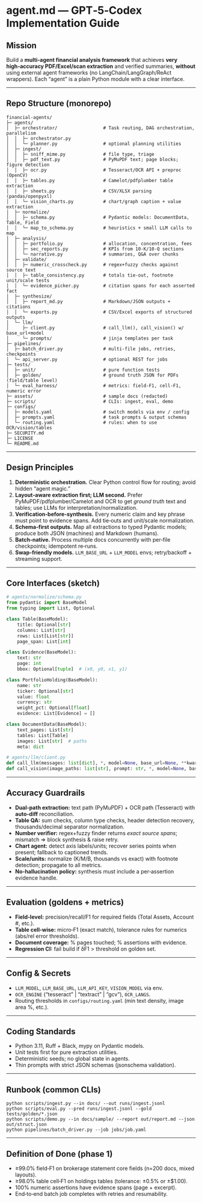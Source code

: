 # agent.md — GPT‑5‑Codex Implementation Guide

## Mission
Build a **multi‑agent financial analysis framework** that achieves **very high‑accuracy PDF/Excel/scan extraction** and verified summaries, **without** using external agent frameworks (no LangChain/LangGraph/ReAct wrappers). Each “agent” is a plain Python module with a clear interface.

---

## Repo Structure (monorepo)
```
financial-agents/
├─ agents/
│  ├─ orchestrator/                 # Task routing, DAG orchestration, parallelism
│  │  ├─ orchestrator.py
│  │  └─ planner.py                 # optional planning utilities
│  ├─ ingest/
│  │  ├─ sniff_mime.py              # file type, triage
│  │  ├─ pdf_text.py                # PyMuPDF text; page blocks; figure detection
│  │  ├─ ocr.py                     # Tesseract/OCR API + preproc (OpenCV)
│  │  ├─ tables.py                  # Camelot/pdfplumber table extraction
│  │  ├─ sheets.py                  # CSV/XLSX parsing (pandas/openpyxl)
│  │  └─ vision_charts.py           # chart/graph caption + value extraction
│  ├─ normalize/
│  │  ├─ schema.py                  # Pydantic models: DocumentData, Table, Field
│  │  └─ map_to_schema.py           # heuristics + small LLM calls to map
│  ├─ analysis/
│  │  ├─ portfolio.py               # allocation, concentration, fees
│  │  ├─ sec_reports.py             # KPIs from 10-K/10-Q sections
│  │  └─ narrative.py               # summaries, Q&A over chunks
│  ├─ validate/
│  │  ├─ numeric_crosscheck.py      # regex+fuzzy checks against source text
│  │  ├─ table_consistency.py       # totals tie‑out, footnote unit/scale tests
│  │  └─ evidence_picker.py         # citation spans for each asserted fact
│  ├─ synthesize/
│  │  ├─ report_md.py               # Markdown/JSON outputs + citations
│  │  └─ exports.py                 # CSV/Excel exports of structured outputs
│  └─ llm/
│     ├─ client.py                  # call_llm(), call_vision() w/ base_url+model
│     └─ prompts/                   # jinja templates per task
├─ pipelines/
│  ├─ batch_driver.py               # multi-file jobs, retries, checkpoints
│  └─ api_server.py                 # optional REST for jobs
├─ tests/
│  ├─ unit/                         # pure function tests
│  ├─ golden/                       # ground truth JSON for PDFs (field/table level)
│  └─ eval_harness/                 # metrics: field-F1, cell-F1, numeric error
├─ assets/                          # sample docs (redacted)
├─ scripts/                         # CLIs: ingest, eval, demo
├─ configs/
│  ├─ models.yaml                   # switch models via env / config
│  ├─ prompts.yaml                  # task prompts & output schemas
│  └─ routing.yaml                  # rules: when to use OCR/vision/tables
├─ SECURITY.md
├─ LICENSE
└─ README.md
```

---

## Design Principles
1. **Deterministic orchestration.** Clear Python control flow for routing; avoid hidden “agent magic.”
2. **Layout‑aware extraction first; LLM second.** Prefer PyMuPDF/pdfplumber/Camelot and OCR to get *ground truth* text and tables; use LLMs for interpretation/normalization.
3. **Verification‑before‑synthesis.** Every numeric claim and key phrase must point to evidence spans. Add tie‑outs and unit/scale normalization.
4. **Schema‑first outputs.** Map all extractions to typed Pydantic models; produce both JSON (machines) and Markdown (humans).
5. **Batch‑native.** Process multiple docs concurrently with per‑file checkpoints; idempotent re‑runs.
6. **Swap‑friendly models.** `LLM_BASE_URL` + `LLM_MODEL` envs; retry/backoff + streaming support.

---

## Core Interfaces (sketch)

```python
# agents/normalize/schema.py
from pydantic import BaseModel
from typing import List, Optional

class Table(BaseModel):
    title: Optional[str]
    columns: List[str]
    rows: List[List[str]]
    page_span: List[int]

class Evidence(BaseModel):
    text: str
    page: int
    bbox: Optional[tuple]  # (x0, y0, x1, y1)

class PortfolioHolding(BaseModel):
    name: str
    ticker: Optional[str]
    value: float
    currency: str
    weight_pct: Optional[float]
    evidence: List[Evidence] = []

class DocumentData(BaseModel):
    text_pages: List[str]
    tables: List[Table]
    images: List[str]  # paths
    meta: dict
```

```python
# agents/llm/client.py
def call_llm(messages: list[dict], *, model=None, base_url=None, **kwargs) -> str: ...
def call_vision(image_paths: list[str], prompt: str, *, model=None, base_url=None, **kw) -> str: ...
```

---

## Accuracy Guardrails
- **Dual‑path extraction:** text path (PyMuPDF) + OCR path (Tesseract) with **auto‑diff** reconciliation.
- **Table QA:** sum checks, column type checks, header detection recovery, thousands/decimal separator normalization.
- **Number verifier:** regex+fuzzy finder returns *exact source spans*; mismatch ⇒ block synthesis & raise retry.
- **Chart agent:** detect axis labels/units; recover series points when present; fallback to captioned trends.
- **Scale/units:** normalize (K/M/B, thousands vs exact) with footnote detection; propagate to all metrics.
- **No‑hallucination policy:** synthesis must include a per‑assertion evidence handle.

---

## Evaluation (goldens + metrics)
- **Field‑level:** precision/recall/F1 for required fields (Total Assets, Account #, etc.).
- **Table cell‑wise:** micro‑F1 (exact match), tolerance rules for numerics (abs/rel error thresholds).
- **Document coverage:** % pages touched; % assertions with evidence.
- **Regression CI:** fail build if δF1 > threshold on golden set.

---

## Config & Secrets
- `LLM_MODEL`, `LLM_BASE_URL`, `LLM_API_KEY`, `VISION_MODEL` via env.
- `OCR_ENGINE` (“tesseract” | “textract” | “gcv”), `OCR_LANGS`.
- Routing thresholds in `configs/routing.yaml` (min text density, image area %, etc.).

---

## Coding Standards
- Python 3.11, Ruff + Black, mypy on Pydantic models.
- Unit tests first for pure extraction utilities.
- Deterministic seeds; no global state in agents.
- Thin prompts with strict JSON schemas (jsonschema validation).

---

## Runbook (common CLIs)
```
python scripts/ingest.py --in docs/ --out runs/ingest.jsonl
python scripts/eval.py --pred runs/ingest.jsonl --gold tests/golden/*.json
python scripts/demo.py --in docs/sample/ --report out/report.md --json out/struct.json
python pipelines/batch_driver.py --job jobs/job.yaml
```

---

## Definition of Done (phase 1)
- ≥99.0% field‑F1 on brokerage statement core fields (n=200 docs, mixed layouts).
- ≥98.0% table cell‑F1 on holdings tables (tolerance: ±0.5% or ±$1.00).
- 100% numeric assertions have evidence spans (page + excerpt).
- End‑to‑end batch job completes with retries and resumability.
